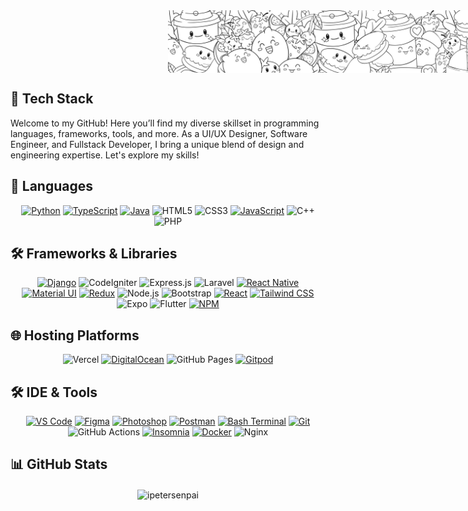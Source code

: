 <div align="center" style="position: relative; height: 100px; width: 100%;">
  <img src="./assets/banner.jpg" alt="banner" style="position: absolute; max-height: 100px; max-width: 100%; object-fit: cover; object-position: center;">
</div>

## 💼 Tech Stack

Welcome to my GitHub! Here you’ll find my diverse skillset in programming languages, frameworks, tools, and more. As a UI/UX Designer, Software Engineer, and Fullstack Developer, I bring a unique blend of design and engineering expertise. Let's explore my skills!

## 🔧 Languages
<div align="center">
  <a href="https://www.python.org"><img src="https://img.shields.io/badge/python-e9b500?style=for-the-badge&logo=python&logoColor=white" alt="Python"></a>
  <a href="https://www.typescriptlang.org/"><img src="https://img.shields.io/badge/typescript-1DA1F2?style=for-the-badge&logo=typescript&logoColor=white" alt="TypeScript"></a>
  <a href="https://www.java.com"><img src="https://img.shields.io/badge/☕_Java-d22d52?style=for-the-badge&logo=java&logoColor=white" alt="Java"></a>
  <img src="https://img.shields.io/badge/html5-%23E34F26.svg?style=for-the-badge&logo=html5&logoColor=white" alt="HTML5">
  <img src="https://img.shields.io/badge/css3-%231572B6.svg?style=for-the-badge&logo=css3&logoColor=white" alt="CSS3">
  <a href="https://www.javascript.com"><img src="https://img.shields.io/badge/javascript-e9b500?style=for-the-badge&logo=javascript&logoColor=white" alt="JavaScript"></a>
  <img src="https://img.shields.io/badge/c++-%2300599C.svg?style=for-the-badge&logo=c%2B%2B&logoColor=white" alt="C++">
  <img src="https://img.shields.io/badge/php-%238511FA.svg?style=for-the-badge&logo=php&logoColor=white" alt="PHP">
</div>

## 🛠 Frameworks & Libraries
<div align="center">
  <a href="https://www.djangoproject.com"><img src="https://img.shields.io/badge/django-21de80?style=for-the-badge&logo=django&logoColor=white" alt="Django"></a>
  <img src="https://img.shields.io/badge/codeigniter-%23E34F26.svg?style=for-the-badge&logo=codeigniter&logoColor=white" alt="CodeIgniter">
  <img src="https://img.shields.io/badge/express.js-%23404d59.svg?style=for-the-badge&logo=express&logoColor=%2361DAFB" alt="Express.js">
  <img src="https://img.shields.io/badge/laravel-%23FF2D20.svg?style=for-the-badge&logo=laravel&logoColor=white" alt="Laravel">
  <a href="https://reactnative.dev"><img src="https://img.shields.io/badge/react_native-01defe?style=for-the-badge&logo=react&logoColor=white" alt="React Native"></a>
  <a href="https://mui.com/"><img src="https://img.shields.io/badge/materalUI-0069ff?style=for-the-badge&logo=mui&logoColor=white" alt="Material UI"></a>
  <a href="https://redux.js.org"><img src="https://img.shields.io/badge/redux-6528F7?style=for-the-badge&logo=redux&logoColor=white" alt="Redux"></a>
  <img src="https://img.shields.io/badge/node.js-6DA55F?style=for-the-badge&logo=node.js&logoColor=white" alt="Node.js">
  <img src="https://img.shields.io/badge/bootstrap-%238511FA.svg?style=for-the-badge&logo=bootstrap&logoColor=white" alt="Bootstrap">
  <a href="https://react.dev/"><img src="https://img.shields.io/badge/react-01defe?style=for-the-badge&logo=react&logoColor=white" alt="React"></a>
  <a href="https://tailwindcomponents.com/"><img src="https://img.shields.io/badge/tailwindcss-1ae5c6?style=for-the-badge&logo=tailwindcss&logoColor=white" alt="Tailwind CSS"></a>
  <img src="https://img.shields.io/badge/expo-1C1E24?style=for-the-badge&logo=expo&logoColor=#D04A37" alt="Expo">
  <img src="https://img.shields.io/badge/Flutter-%2302569B.svg?style=for-the-badge&logo=Flutter&logoColor=white" alt="Flutter">
  <a href="https://www.npmjs.com/"><img src="https://img.shields.io/badge/NPM-CB3837?style=for-the-badge&logo=npm&logoColor=white" alt="NPM"></a>
</div>

## 🌐 Hosting Platforms
<div align="center">
  <img src="https://img.shields.io/badge/vercel-%23000000.svg?style=for-the-badge&logo=vercel&logoColor=white" alt="Vercel">
  <a href="https://www.digitalocean.com/"><img src="https://img.shields.io/badge/digitalOcean-0069ff?style=for-the-badge&logo=digitalocean&logoColor=white" alt="DigitalOcean"></a>
  <img src="https://img.shields.io/badge/github%20pages-121013?style=for-the-badge&logo=github&logoColor=white" alt="GitHub Pages">
  <a href="https://www.gitpod.io/"><img src="https://img.shields.io/badge/gitpod-e9b500?style=for-the-badge&logo=gitpod&logoColor=white" alt="Gitpod"></a>
</div>

## 🛠 IDE & Tools
<div align="center">
  <a href="https://code.visualstudio.com"><img src="https://img.shields.io/badge/visualstudio-184ee7?style=for-the-badge&logo=visualstudio&logoColor=white" alt="VS Code"></a>
  <a href="https://www.figma.com"><img src="https://img.shields.io/badge/figma-cd3259?style=for-the-badge&logo=figma&logoColor=white" alt="Figma"></a>
  <a href="https://www.adobe.com"><img src="https://img.shields.io/badge/PS_photoshop-01defe?style=for-the-badge&logo=photoshop&logoColor=white" alt="Photoshop"></a>
  <a href="https://www.postman.com"><img src="https://img.shields.io/badge/postman-fc8303?style=for-the-badge&logo=postman&logoColor=white" alt="Postman"></a>
  <a href="https://www.bash.dev"><img src="https://img.shields.io/badge/❒_bash_Terminal-23b63f?style=for-the-badge&logo=bash&logoColor=white" alt="Bash Terminal"></a>
  <a href="https://git-scm.com/"><img src="https://img.shields.io/badge/git-ff7f00?style=for-the-badge&logo=git&logoColor=white" alt="Git"></a>
  <img src="https://img.shields.io/badge/github%20actions-%232671E5.svg?style=for-the-badge&logo=githubactions&logoColor=white" alt="GitHub Actions">
  <a href="https://docs.insomnia.rest"><img src="https://img.shields.io/badge/insomnia-ad03b0?style=for-the-badge&logo=insomnia&logoColor=white" alt="Insomnia"></a>
  <a href="https://www.docker.com/"><img src="https://img.shields.io/badge/docker-1DA1F2?style=for-the-badge&logo=docker&logoColor=white" alt="Docker"></a>
  <img src="https://img.shields.io/badge/nginx-%23009639.svg?style=for-the-badge&logo=nginx&logoColor=white" alt="Nginx">
</div>

## 📊 GitHub Stats
<div align="center">
  <p><img align="center" src="https://github-readme-streak-stats.herokuapp.com/?user=ipetersenpai&theme=vision-friendly-dark" alt="ipetersenpai"></p>
</div>
